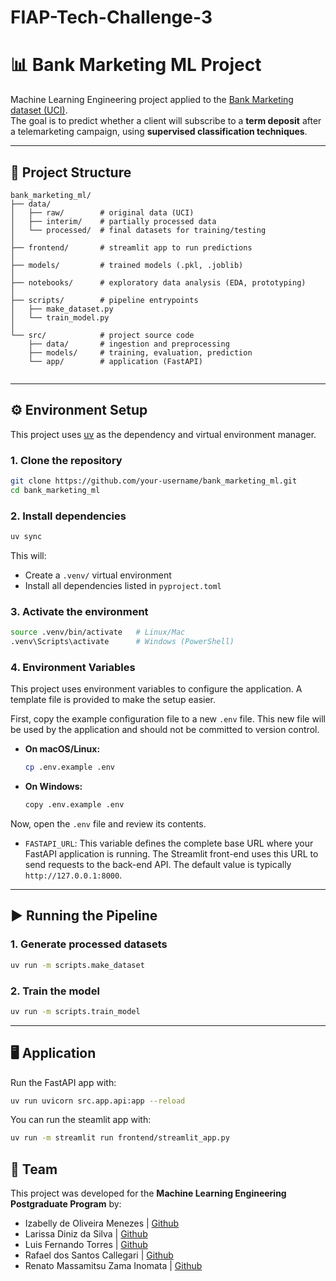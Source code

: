 # FIAP-Tech-Challenge-3
# 📊 Bank Marketing ML Project

Machine Learning Engineering project applied to the [Bank Marketing dataset (UCI)](https://archive.ics.uci.edu/dataset/222/bank+marketing).  
The goal is to predict whether a client will subscribe to a **term deposit** after a telemarketing campaign, using **supervised classification techniques**.  

---

## 📂 Project Structure

```
bank_marketing_ml/
├── data/
│   ├── raw/        # original data (UCI)
│   ├── interim/    # partially processed data
│   └── processed/  # final datasets for training/testing
│
├── frontend/       # streamlit app to run predictions
│
├── models/         # trained models (.pkl, .joblib)
│
├── notebooks/      # exploratory data analysis (EDA, prototyping)
│
├── scripts/        # pipeline entrypoints
│   ├── make_dataset.py
│   └── train_model.py
│
└── src/            # project source code
    ├── data/       # ingestion and preprocessing
    ├── models/     # training, evaluation, prediction
    └── app/        # application (FastAPI)
 
```

---

## ⚙️ Environment Setup

This project uses [uv](https://github.com/astral-sh/uv) as the dependency and virtual environment manager.

### 1. Clone the repository
```bash
git clone https://github.com/your-username/bank_marketing_ml.git
cd bank_marketing_ml
```

### 2. Install dependencies
```bash
uv sync
```

This will:
- Create a `.venv/` virtual environment  
- Install all dependencies listed in `pyproject.toml`  

### 3. Activate the environment
```bash
source .venv/bin/activate   # Linux/Mac
.venv\Scripts\activate      # Windows (PowerShell)
```

### 4. Environment Variables

This project uses environment variables to configure the application. A template file is provided to make the setup easier.

First, copy the example configuration file to a new `.env` file. This new file will be used by the application and should not be committed to version control.

* **On macOS/Linux:**
    ```bash
    cp .env.example .env
    ```
* **On Windows:**
    ```bash
    copy .env.example .env
    ```

Now, open the `.env` file and review its contents.

* `FASTAPI_URL`: This variable defines the complete base URL where your FastAPI application is running. The Streamlit front-end uses this URL to send requests to the back-end API. The default value is typically `http://127.0.0.1:8000`.
---

## ▶️ Running the Pipeline

### 1. Generate processed datasets
```bash
uv run -m scripts.make_dataset
```

### 2. Train the model
```bash
uv run -m scripts.train_model
```

---

## 🖥️ Application

Run the FastAPI app with:
```bash
uv run uvicorn src.app.api:app --reload
```

You can run the steamlit app with:

```bash
uv run -m streamlit run frontend/streamlit_app.py 
```

## 👥 Team

This project was developed for the **Machine Learning Engineering Postgraduate Program** by:  
* Izabelly de Oliveira Menezes | [Github](https://github.com/izabellyomenezes)
* Larissa Diniz da Silva | [Github](https://github.com/Ldiniz737)
* Luis Fernando Torres | [Github](https://github.com/luuisotorres)
* Rafael dos Santos Callegari | [Github](https://github.com/rafaelcallegari)
* Renato Massamitsu Zama Inomata | [Github](https://github.com/renatoinomata)